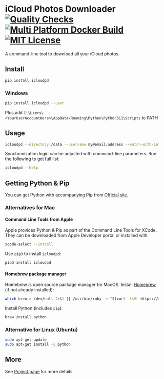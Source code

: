 # iCloud Photos Downloader [![Quality Checks](https://github.com/icloud-photos-downloader/icloud_photos_downloader/workflows/Quality%20Checks/badge.svg)](https://github.com/icloud-photos-downloader/icloud_photos_downloader/actions/workflows/quality-checks.yml) [![Multi Platform Docker Build](https://github.com/icloud-photos-downloader/icloud_photos_downloader/workflows/Docker%20Build/badge.svg)](https://github.com/icloud-photos-downloader/icloud_photos_downloader/actions/workflows/docker-build.yml) [![MIT License](https://img.shields.io/badge/license-MIT-blue.svg)](LICENSE.md)

A command-line tool to download all your iCloud photos.

## Install

``` sh
pip install icloudpd
```

### Windows

``` sh
pip install icloudpd --user
```

Plus add `C:\Users\<YourUserAccountHere>\AppData\Roaming\Python\Python311\Scripts` to PATH


## Usage

``` sh
icloudpd --directory /data --username my@email.address --watch-with-interval 3600
```

Synchronization logic can be adjusted with command-line parameters. Run the following to get full list:

``` sh 
icloudpd --help
``` 

## Getting Python & Pip

You can get Python with accompanying Pip from [Official site](https://www.python.org/downloads/).

### Alternatives for Mac

#### Command Line Tools from Apple

Apple provices Python & Pip as part of the Command Line Tools for XCode. They can be downloaded from Apple Developer portal or installed with 

``` sh
xcode-select --install
```

Use `pip3` to install `icloudpd`:

``` sh
pip3 install icloudpd
```

#### Homebrew package manager

Homebrew is open source package manager for MacOS. Install [Homebrew](https://brew.sh/) (if not already installed):

``` sh
which brew > /dev/null 2>&1 || /usr/bin/ruby -e "$(curl -fsSL https://raw.githubusercontent.com/Homebrew/install/master/install)"
```

Install Python (includes `pip`):

``` sh
brew install python
```

### Alternative for Linux (Ubuntu)

``` sh
sudo apt-get update
sudo apt-get install -y python
```

## More

See [Project page](https://github.com/icloud-photos-downloader/icloud_photos_downloader/) for more details.
